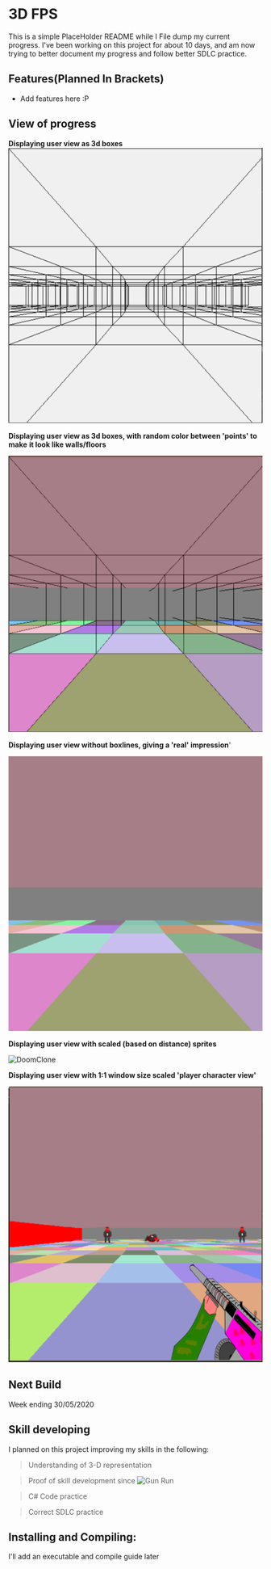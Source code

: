 # 3D FPS
This is a simple PlaceHolder README while I File dump my current progress.
I've been working on this project for about 10 days, and am now trying to better document my
progress and follow better SDLC practice.
## Features(Planned In Brackets)

* Add features here :P

## View of progress
**Displaying user view as 3d boxes**
![DoomClone](CellLines.PNG)

**Displaying user view as 3d boxes, with random color between 'points' to make**
**it look like walls/floors**

![DoomClone](ColorCellLines.PNG)

**Displaying user view without boxlines, giving a 'real' impression**'

![DoomClone](ColorCells.PNG)

**Displaying user view with scaled (based on distance) sprites**

![DoomClone](ColorCellsEnemies.PNG)

**Displaying user view with 1:1 window size scaled 'player character view'**

![DoomClone](ColorCellEnemiesGun.PNG)

## Next Build

Week ending 30/05/2020

## Skill developing

I planned on this project improving my skills in the following:

>Understanding of 3-D representation

>Proof of skill development since ![Gun Run](https://github.com/StarshipladDev/GunRun)

>C# Code practice

>Correct SDLC practice

## Installing and Compiling:
I'll add an executable and compile guide later